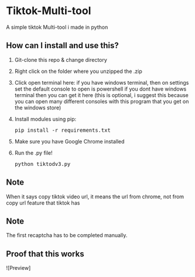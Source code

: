 # Tiktok-Multi-tool
A simple tiktok Multi-tool i made in python

## How can I install and use this?

1. Git-clone this repo & change directory

2. Right click on  the folder  where you unzipped  the .zip

3. Click open terminal  here:
if  you have windows  terminal, then on settings  set  the default  console  to open is  powershell
if you dont have windows  terminal then you can get it here (this is optional, i  suggest this because  you can open many different  consoles  with this program that you get on the windows  store)

4. Install modules using pip:
   <pre>pip install -r requirements.txt</pre>
5. Make sure you have Google Chrome installed

6. Run the .py file!
   <pre>python tiktodv3.py</pre>



## Note
When  it  says  copy tiktok video  url, it means  the url from chrome, not from  copy url  feature that tiktok has

## Note
The first recaptcha has to be completed manually.

## Proof that this works
![Preview]

